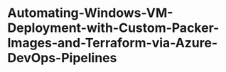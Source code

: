 # Automating-Windows-VM-Deployment-with-Custom-Packer-Images-and-Terraform-via-Azure-DevOps-Pipelines